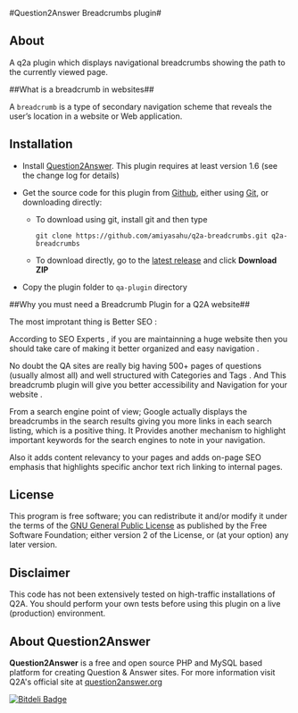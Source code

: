 #Question2Answer Breadcrumbs plugin#

## About ##

A q2a plugin which displays navigational breadcrumbs showing the path to the currently viewed page.

##What is a breadcrumb in websites##

A `breadcrumb` is a type of secondary navigation scheme that reveals the user’s location in a website or Web application.

## Installation ##

* Install [Question2Answer][]. This plugin requires at least version 1.6 (see the change log for details)
* Get the source code for this plugin from [Github][], either using [Git][], or downloading directly:

   - To download using git, install git and then type 
      
      `git clone https://github.com/amiyasahu/q2a-breadcrumbs.git q2a-breadcrumbs`
      
   - To download directly, go to the [latest release][latest release] and click **Download ZIP**

* Copy the plugin folder to `qa-plugin` directory

##Why you must need a Breadcrumb Plugin for a Q2A website##

The most improtant thing is Better SEO : 
 
According to SEO Experts , if you are maintainning a huge website then you should take care of making it better organized and easy navigation .

No doubt the QA sites are really big having 500+ pages of questions (usually almost all) and well structured with Categories and Tags . And This breadcrumb plugin will give you better accessibility and Navigation for your website . 
 
From a search engine point of view; Google actually displays the breadcrumbs in the search results giving you more links in each search listing, which is a positive thing. It Provides another mechanism to highlight important keywords for the search engines to note in your navigation.
 
Also it adds content relevancy to your pages and adds on-page SEO emphasis that highlights specific anchor text rich linking to internal pages.

## License ##
This program is free software; you can redistribute it and/or modify it under the terms of the [GNU General Public License](https://github.com/amiyasahu/q2a-breadcrumbs/blob/master/LICENSE) as published by the Free Software Foundation; either version 2 of the License, or (at your option) any later version.

## Disclaimer ##
This code has not been extensively tested on high-traffic installations of Q2A. You should perform your own tests before using this plugin on a live (production) environment. 

## About Question2Answer ##
**Question2Answer** is a free and open source PHP and MySQL based platform for creating Question & Answer sites. For more information visit Q2A's official site at [question2answer.org](http://www.question2answer.org/)


[![Bitdeli Badge](https://d2weczhvl823v0.cloudfront.net/amiyasahu/q2a-breadcrumbs/trend.png)](https://bitdeli.com/free "Bitdeli Badge")


  [Question2Answer]: http://www.question2answer.org/install.php
  [Git]: http://git-scm.com/
  [Github]: https://github.com/amiyasahu/q2a-breadcrumbs
  [latest release]: https://github.com/amiyasahu/q2a-breadcrumbs/releases/latest
